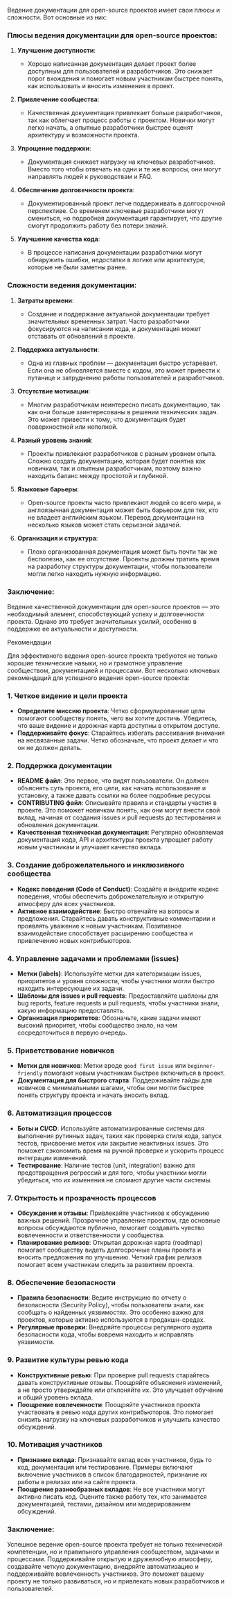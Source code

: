 Ведение документации для open-source проектов имеет свои плюсы и сложности. Вот основные из них:

### Плюсы ведения документации для open-source проектов:

1. **Улучшение доступности**:
    
    - Хорошо написанная документация делает проект более доступным для пользователей и разработчиков. Это снижает порог вхождения и помогает новым участникам быстрее понять, как использовать и вносить изменения в проект.
2. **Привлечение сообщества**:
    
    - Качественная документация привлекает больше разработчиков, так как облегчает процесс работы с проектом. Новички могут легко начать, а опытные разработчики быстрее оценят архитектуру и возможности проекта.
3. **Упрощение поддержки**:
    
    - Документация снижает нагрузку на ключевых разработчиков. Вместо того чтобы отвечать на одни и те же вопросы, они могут направлять людей к руководствам и FAQ.
4. **Обеспечение долговечности проекта**:
    
    - Документированный проект легче поддерживать в долгосрочной перспективе. Со временем ключевые разработчики могут смениться, но подробная документация гарантирует, что другие смогут продолжить работу без потери знаний.
5. **Улучшение качества кода**:
    
    - В процессе написания документации разработчики могут обнаружить ошибки, недостатки в логике или архитектуре, которые не были заметны ранее.

### Сложности ведения документации:

1. **Затраты времени**:
    
    - Создание и поддержание актуальной документации требует значительных временных затрат. Часто разработчики фокусируются на написании кода, и документация может отставать от обновлений в проекте.
2. **Поддержка актуальности**:
    
    - Одна из главных проблем — документация быстро устаревает. Если она не обновляется вместе с кодом, это может привести к путанице и затруднению работы пользователей и разработчиков.
3. **Отсутствие мотивации**:
    
    - Многим разработчикам неинтересно писать документацию, так как они больше заинтересованы в решении технических задач. Это может привести к тому, что документация будет поверхностной или неполной.
4. **Разный уровень знаний**:
    
    - Проекты привлекают разработчиков с разным уровнем опыта. Сложно создать документацию, которая будет понятна как новичкам, так и опытным разработчикам, поэтому важно находить баланс между простотой и глубиной.
5. **Языковые барьеры**:
    
    - Open-source проекты часто привлекают людей со всего мира, и англоязычная документация может быть барьером для тех, кто не владеет английским языком. Перевод документации на несколько языков может стать серьезной задачей.
6. **Организация и структура**:
    
    - Плохо организованная документация может быть почти так же бесполезна, как ее отсутствие. Проекты должны тратить время на разработку структуры документации, чтобы пользователи могли легко находить нужную информацию.

### Заключение:

Ведение качественной документации для open-source проектов — это необходимый элемент, способствующий успеху и долговечности проекта. Однако это требует значительных усилий, особенно в поддержке ее актуальности и доступности.


Рекомендации

Для эффективного ведения open-source проекта требуются не только хорошие технические навыки, но и грамотное управление сообществом, документацией и процессами. Вот несколько ключевых рекомендаций для успешного ведения open-source проекта:

### 1. **Четкое видение и цели проекта**

- **Определите миссию проекта**: Четко сформулированные цели помогают сообществу понять, чего вы хотите достичь. Убедитесь, что ваше видение и дорожная карта доступны в открытом доступе.
- **Поддерживайте фокус**: Старайтесь избегать рассеивания внимания на несвязанные задачи. Четко обозначьте, что проект делает и что он не должен делать.

### 2. **Поддержка документации**

- **README файл**: Это первое, что видят пользователи. Он должен объяснять суть проекта, его цели, как начать использование и установку, а также давать ссылки на более подробные ресурсы.
- **CONTRIBUTING файл**: Описывайте правила и стандарты участия в проекте. Это поможет новичкам понять, как они могут внести свой вклад, начиная от создания issues и pull requests до тестирования и обновления документации.
- **Качественная техническая документация**: Регулярно обновляемая документация кода, API и архитектуры проекта упрощает работу новым участникам и улучшает качество вклада.

### 3. **Создание доброжелательного и инклюзивного сообщества**

- **Кодекс поведения (Code of Conduct)**: Создайте и внедрите кодекс поведения, чтобы обеспечить доброжелательную и открытую атмосферу для всех участников.
- **Активное взаимодействие**: Быстро отвечайте на вопросы и предложения. Старайтесь давать конструктивные комментарии и проявлять уважение к новым участникам. Позитивное взаимодействие способствует расширению сообщества и привлечению новых контрибьюторов.

### 4. **Управление задачами и проблемами (issues)**

- **Метки (labels)**: Используйте метки для категоризации issues, приоритетов и уровня сложности, чтобы участники могли быстро находить интересующие их задачи.
- **Шаблоны для issues и pull requests**: Предоставляйте шаблоны для bug reports, feature requests и pull requests, чтобы участники знали, какую информацию предоставлять.
- **Организация приоритетов**: Обозначьте, какие задачи имеют высокий приоритет, чтобы сообщество знало, на чем сосредоточиться в первую очередь.

### 5. **Приветствование новичков**

- **Метки для новичков**: Метки вроде `good first issue` или `beginner-friendly` помогают новым участникам быстрее включиться в проект.
- **Документация для быстрого старта**: Поддерживайте гайды для новичков с минимальными шагами, чтобы они могли быстрее понять структуру проекта и начать вносить вклад.

### 6. **Автоматизация процессов**

- **Боты и CI/CD**: Используйте автоматизированные системы для выполнения рутинных задач, таких как проверка стиля кода, запуск тестов, присвоение меток или закрытие неактивных issues. Это поможет сэкономить время на ручной проверке и ускорить процесс интеграции изменений.
- **Тестирование**: Наличие тестов (unit, integration) важно для предотвращения регрессий и для того, чтобы участники могли убедиться, что их изменения не сломают другие части системы.

### 7. **Открытость и прозрачность процессов**

- **Обсуждения и отзывы**: Привлекайте участников к обсуждению важных решений. Прозрачное управление проектом, где основные вопросы обсуждаются публично, помогает создавать чувство вовлеченности и ответственности у сообщества.
- **Планирование релизов**: Открытая дорожная карта (roadmap) помогает сообществу видеть долгосрочные планы проекта и вносить предложения по улучшению. Четкий график релизов помогает всем участникам следить за развитием проекта.

### 8. **Обеспечение безопасности**

- **Правила безопасности**: Ведите инструкцию по отчету о безопасности (Security Policy), чтобы пользователи знали, как сообщать о найденных уязвимостях. Это особенно важно для проектов, которые активно используются в продакшн-средах.
- **Регулярные проверки**: Внедряйте процессы регулярного аудита безопасности кода, чтобы вовремя находить и исправлять уязвимости.

### 9. **Развитие культуры ревью кода**

- **Конструктивные ревью**: При проверке pull requests старайтесь давать конструктивные отзывы. Поощряйте объяснения изменений, а не просто утверждайте или отклоняйте их. Это улучшает обучение и общий уровень вклада.
- **Поощрение вовлеченности**: Поощряйте участников проекта участвовать в ревью кода других контрибьюторов. Это помогает снизить нагрузку на ключевых разработчиков и улучшить качество обсуждений.

### 10. **Мотивация участников**

- **Признание вклада**: Признавайте вклад всех участников, будь то код, документация или тестирование. Примеры включают включение участников в список благодарностей, признание их работы в релизах или на сайте проекта.
- **Поощрение разнообразных вкладов**: Не все участники могут активно писать код. Оцените также работу тех, кто занимается документацией, тестами, дизайном или модерированием обсуждений.

### Заключение:

Успешное ведение open-source проекта требует не только технической компетенции, но и правильного управления сообществом, задачами и процессами. Поддерживайте открытую и дружелюбную атмосферу, создавайте четкую документацию, внедряйте автоматизацию и поддерживайте вовлеченность участников. Это поможет вашему проекту не только развиваться, но и привлекать новых разработчиков и пользователей.